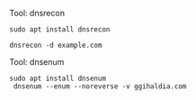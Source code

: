 

Tool: dnsrecon
```
sudo apt install dnsrecon

dnsrecon -d example.com
```



Tool: dnsenum

```
sudo apt install dnsenum
 dnsenum --enum --noreverse -v ggihaldia.com
```
